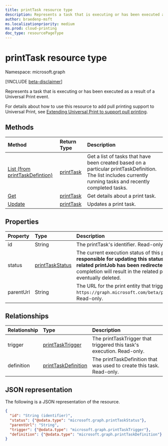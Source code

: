 ```yaml
---
title: printTask resource type
description: Represents a task that is executing or has been executed as a result of a Universal Print event.
author: braedenp-msft
ms.localizationpriority: medium
ms.prod: cloud-printing
doc_type: resourcePageType
---
```


# printTask resource type

Namespace: microsoft.graph

[!INCLUDE [beta-disclaimer](../../includes/beta-disclaimer.md)]

Represents a task that is executing or has been executed as a result of a Universal Print event.

For details about how to use this resource to add pull printing support to Universal Print, see [Extending Universal Print to support pull printing](/graph/universal-print-concept-overview#extending-universal-print-to-support-pull-printing).

## Methods

| Method       | Return Type | Description |
|:-------------|:------------|:------------|
| [List (from printTaskDefintion)](../api/printtaskdefinition-list-tasks.md) | [printTask](printtask.md) | Get a list of tasks that have been created based on a particular printTaskDefinition. The list includes currently running tasks and recently completed tasks. |
| [Get](../api/printtask-get.md) | [printTask](printtask.md) | Get details about a print task. |
| [Update](../api/printtaskdefinition-update-task.md) | [printTask](printtask.md) | Updates a print task. |

## Properties
| Property     | Type        | Description |
|:-------------|:------------|:------------|
|id|String|The printTask's identifier. Read-only.|
|status|[printTaskStatus](printtaskstatus.md)|The current execution status of this printTask. **The calling application is responsible for updating this status when processing is finished, unless the related printJob has been redirected to another printer.** Failure to report completion will result in the related print job being blocked from printing and eventually deleted. |
|parentUrl|String|The URL for the print entity that triggered this task. For example, `https://graph.microsoft.com/beta/print/printers/{printerId}/jobs/{jobId}`. Read-only.|

## Relationships
| Relationship | Type        | Description |
|:-------------|:------------|:------------|
|trigger|[printTaskTrigger](printtasktrigger.md)|The printTaskTrigger that triggered this task's execution. Read-only.|
|definition|[printTaskDefinition](printtaskdefinition.md)|The printTaskDefinition that was used to create this task. Read-only.|

## JSON representation

The following is a JSON representation of the resource.

<!-- {
  "blockType": "resource",
  "optionalProperties": [

  ],
  "@odata.type": "microsoft.graph.printTask",
  "keyProperty": "id",
  "baseType":"microsoft.graph.entity"
}-->

```json
{
  "id": "String (identifier)",
  "status": {"@odata.type": "microsoft.graph.printTaskStatus"},
  "parentUrl": "String",
  "trigger": {"@odata.type": "microsoft.graph.printTaskTrigger"},
  "definition": {"@odata.type": "microsoft.graph.printTaskDefinition"}
}

```

<!-- uuid: 8fcb5dbc-d5aa-4681-8e31-b001d5168d79
2015-10-25 14:57:30 UTC -->
<!-- {
  "type": "#page.annotation",
  "description": "printTask resource",
  "keywords": "",
  "section": "documentation",
  "tocPath": ""
}-->


